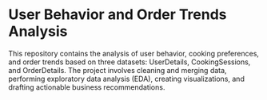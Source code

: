 # User Behavior and Order Trends Analysis
This repository contains the analysis of user behavior, cooking preferences, and order trends based on three datasets: UserDetails, CookingSessions, and OrderDetails. The project involves cleaning and merging data, performing exploratory data analysis (EDA), creating visualizations, and drafting actionable business recommendations.

